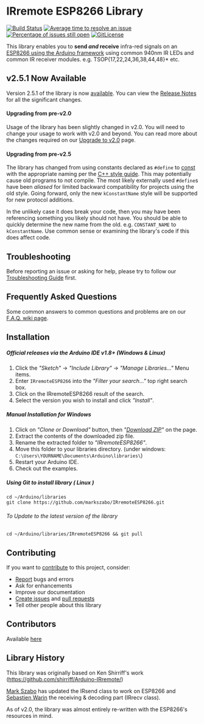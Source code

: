 # IRremote ESP8266 Library

[![Build Status](https://travis-ci.org/markszabo/IRremoteESP8266.svg?branch=master)](https://travis-ci.org/markszabo/IRremoteESP8266)
[![Average time to resolve an issue](http://isitmaintained.com/badge/resolution/markszabo/IRremoteESP8266.svg)](http://isitmaintained.com/project/markszabo/IRremoteESP8266 "Average time to resolve an issue")
[![Percentage of issues still open](http://isitmaintained.com/badge/open/markszabo/IRremoteESP8266.svg)](http://isitmaintained.com/project/markszabo/IRremoteESP8266 "Percentage of issues still open")
[![GitLicense](https://gitlicense.com/badge/markszabo/IRremoteESP8266)](https://gitlicense.com/license/markszabo/IRremoteESP8266)

This library enables you to **send _and_ receive** infra-red signals on an [ESP8266 using the Arduino framework](https://github.com/esp8266/Arduino) using common 940nm IR LEDs and common IR receiver modules. e.g. TSOP{17,22,24,36,38,44,48}* etc.

## v2.5.1 Now Available
Version 2.5.1 of the library is now [available](https://github.com/markszabo/IRremoteESP8266/releases/latest). You can view the [Release Notes](ReleaseNotes.md) for all the significant changes.

#### Upgrading from pre-v2.0
Usage of the library has been slightly changed in v2.0. You will need to change your usage to work with v2.0 and beyond. You can read more about the changes required on our [Upgrade to v2.0](https://github.com/markszabo/IRremoteESP8266/wiki/Upgrading-to-v2.0) page.

#### Upgrading from pre-v2.5
The library has changed from using constants declared as `#define` to
[const](https://google.github.io/styleguide/cppguide.html#Constant_Names) with
the appropriate naming per the
[C++ style guide](https://google.github.io/styleguide/cppguide.html).
This may potentially cause old programs to not compile.
The most likely externally used `#define`s have been _aliased_ for limited
backward compatibility for projects using the old style. Going forward, only the
new `kConstantName` style will be supported for new protocol additions.

In the unlikely case it does break your code, then you may have been referencing
something you likely should not have. You should be able to quickly determine
the new name from the old. e.g. `CONSTANT_NAME` to `kConstantName`.
Use common sense or examining the library's code if this does affect code.

## Troubleshooting
Before reporting an issue or asking for help, please try to follow our [Troubleshooting Guide](https://github.com/markszabo/IRremoteESP8266/wiki/Troubleshooting-Guide) first.

## Frequently Asked Questions
Some common answers to common questions and problems are on our [F.A.Q. wiki page](https://github.com/markszabo/IRremoteESP8266/wiki/Frequently-Asked-Questions).

## Installation
##### Official releases via the Arduino IDE v1.8+ (Windows & Linux)
1. Click the _"Sketch"_ -> _"Include Library"_ -> _"Manage Libraries..."_ Menu items.
1. Enter `IRremoteESP8266` into the _"Filter your search..."_ top right search box.
1. Click on the IRremoteESP8266 result of the search.
1. Select the version you wish to install and click _"Install"_.

##### Manual Installation for Windows
1. Click on _"Clone or Download"_ button, then _"[Download ZIP](https://github.com/markszabo/IRremoteESP8266/archive->master.zip)"_ on the page.
1. Extract the contents of the downloaded zip file.
1. Rename the extracted folder to _"IRremoteESP8266"_.
1. Move this folder to your libraries directory. (under windows: `C:\Users\YOURNAME\Documents\Arduino\libraries\`)
1. Restart your Arduino IDE.
1. Check out the examples.

##### Using Git to install library ( Linux )
```
cd ~/Arduino/libraries
git clone https://github.com/markszabo/IRremoteESP8266.git
```
###### To Update to the latest version of the library
```
cd ~/Arduino/libraries/IRremoteESP8266 && git pull
```

## Contributing
If you want to [contribute](.github/CONTRIBUTING.md#how-can-i-contribute) to this project, consider:
- [Report](.github/CONTRIBUTING.md#reporting-bugs) bugs and errors
- Ask for enhancements
- Improve our documentation
- [Create issues](.github/CONTRIBUTING.md#reporting-bugs) and [pull requests](.github/CONTRIBUTING.md#pull-requests)
- Tell other people about this library

## Contributors
Available [here](.github/Contributors.md)

## Library History
This library was originally based on Ken Shirriff's work (https://github.com/shirriff/Arduino-IRremote/)

[Mark Szabo](https://github.com/markszabo/IRremoteESP8266) has updated the IRsend class to work on ESP8266 and [Sebastien Warin](https://github.com/sebastienwarin/IRremoteESP8266) the receiving & decoding part (IRrecv class).

As of v2.0, the library was almost entirely re-written with the ESP8266's resources in mind.
